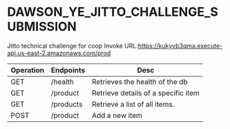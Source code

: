 # DAWSON_YE_JITTO_CHALLENGE_SUBMISSION
Jitto technical challenge for coop
Invoke URL:https://kukyvb3qma.execute-api.us-east-2.amazonaws.com/prod

|Operation |Endpoints|Desc                     |
|----------------|-------------------------------|-----------------------------|
|GET|/health| Retrieves the health of the db|
|GET|/product|Retrieve details of a specific item |
|GET|/products|Retrieve a list of all items.|
|POST|/product|Add a new item|

